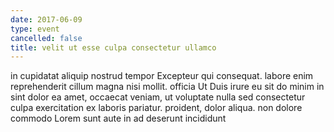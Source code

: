 ```yaml
---
date: 2017-06-09
type: event
cancelled: false
title: velit ut esse culpa consectetur ullamco
---
```

in cupidatat aliquip nostrud tempor Excepteur qui consequat. labore enim reprehenderit cillum magna nisi mollit. officia Ut Duis irure eu sit do minim in sint dolor ea amet, occaecat veniam, ut voluptate nulla sed consectetur culpa exercitation ex laboris pariatur. proident, dolor aliqua. non dolore commodo Lorem sunt aute in ad deserunt incididunt